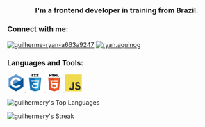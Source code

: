 <h3 align="center">I'm a frontend developer in training from Brazil.</h3>

<h3 align="left">Connect with me:</h3>
<p align="left">
<a href="https://linkedin.com/in/guilherme-ryan-a663a9247" target="blank"><img align="center" src="https://raw.githubusercontent.com/rahuldkjain/github-profile-readme-generator/master/src/images/icons/Social/linked-in-alt.svg" alt="guilherme-ryan-a663a9247" height="30" width="40" /></a>
<a href="https://instagram.com/ryan.aquinog" target="blank"><img align="center" src="https://raw.githubusercontent.com/rahuldkjain/github-profile-readme-generator/master/src/images/icons/Social/instagram.svg" alt="ryan.aquinog" height="30" width="40" /></a>
</p>

<h3 align="left">Languages and Tools:</h3>
<p align="left"> <a href="https://www.cprogramming.com/" target="_blank" rel="noreferrer"> <img src="https://raw.githubusercontent.com/devicons/devicon/master/icons/c/c-original.svg" alt="c" width="40" height="40"/> </a> <a href="https://www.w3schools.com/css/" target="_blank" rel="noreferrer"> <img src="https://raw.githubusercontent.com/devicons/devicon/master/icons/css3/css3-original-wordmark.svg" alt="css3" width="40" height="40"/> </a> <a href="https://www.w3.org/html/" target="_blank" rel="noreferrer"> <img src="https://raw.githubusercontent.com/devicons/devicon/master/icons/html5/html5-original-wordmark.svg" alt="html5" width="40" height="40"/> </a> <a href="https://developer.mozilla.org/en-US/docs/Web/JavaScript" target="_blank" rel="noreferrer"> <img src="https://raw.githubusercontent.com/devicons/devicon/master/icons/javascript/javascript-original.svg" alt="javascript" width="40" height="40"/> </a> </p>


![guilhermery's Top Languages](https://github-readme-stats.vercel.app/api/top-langs/?username=guilhermery&theme=tokyonight&show_icons=true&hide_border=true&layout=compact)

![guilhermery's Streak](https://github-readme-streak-stats.herokuapp.com/?user=guilhermery&theme=tokyonight&hide_border=true)
